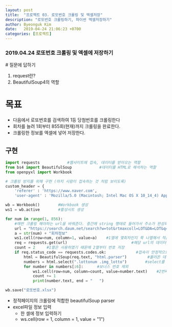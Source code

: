 ```yaml
---
layout: post
title:  "프로젝트 03. 로또번호 크롤링 및 엑셀저장"
description: "로또번호 크롤링하기, 파이썬 엑셀저장하기"
author: Byeonguk Kim
date:   2019-04-24 21:06:23 +0700
categories: [프로젝트]
---
```


### 2019.04.24 로또번호 크롤링 및 엑셀에 저장하기

\# 질문에 답하기

1. request란?
2. BeautifulSoup4의 역할
 
# 목표
* 다음에서 로또번호를 검색하여 1등 당첨번호를 크롤링한다
* 회차를 늘려 1회부터 855회(현재)까지 크롤링을 완료한다.
* 크롤링한 정보를 엑셀에 넣어 저장한다.

## 구현

```python
import requests            #웹사이트에 접속, 데이터를 받아오는 역할
from bs4 import BeautifulSoup            #데이터를 HTML로 해석하는 역할
from openpyxl import Workbook

# 크롤링 방지를 위해 구현 (마치 사람이 접속하는 것 처럼 보이도록)
custom_header = {
    'referer' : 'https://www.naver.com',
    'user-agent' : 'Mozilla/5.0 (Macintosh; Intel Mac OS X 10_14_4) AppleWebKit/537.36 (KHTML, like Gecko) Chrome/73.0.3683.103 Safari/537.36'   

wb = Workbook()        #Workbook 생성
ws1 = wb.active        #활성시트 생성

for num in range(1, 856):
    #매번 크롤링 해야하는 url을 바꿔준다. 중간에 string 행태로 들어가서 주소가 완성되어야 한다.
    url = "https://search.daum.net/search?w=tot&rtmaxcoll=LOT&DA=LOT&q="+str(num)+"%ED%9A%8C%EC%B0%A8%20%EB%A1%9C%EB%98%90"
    a = str(num) + "회차정보"
    ws1.cell(row=num, column=1, value=a)    #1열에 몇회차인지 쭉 나열해서 적는다.
    req = requests.get(url)                            #해당 url의 데이터 정보를 받아온다.
    count = 2     #1열은 사용하였기 때문에 2열부터 번호 저장
    if req.status_code == requests.codes.ok:             #접속이 안정적으로 되었다면
        html = BeautifulSoup(req.text, "html.parser")         #불러온 데이터를 HTML로 해석한다.
        numbers = html.select(".lottonum .img_lotto")        #select를 통해 class lottonum 아래의 class img_lotto를 크롤링
        for number in numbers[:6]:      #보너스 번호 제외
            ws1.cell(row=num, column=count, value=number.text)    #2번째 열부터 값을 입력
            count += 1
            print(number.text, end = "   ")

wb.save("로또번호.xlsx")
```

* 정적페이지의 크롤링에 적합한 beautifulSoup parser
* excel파일 정보 입력
	* 한 셀에 정보 입력하기
	* ws.cell(row = 1, column = 1, value = "1") 	